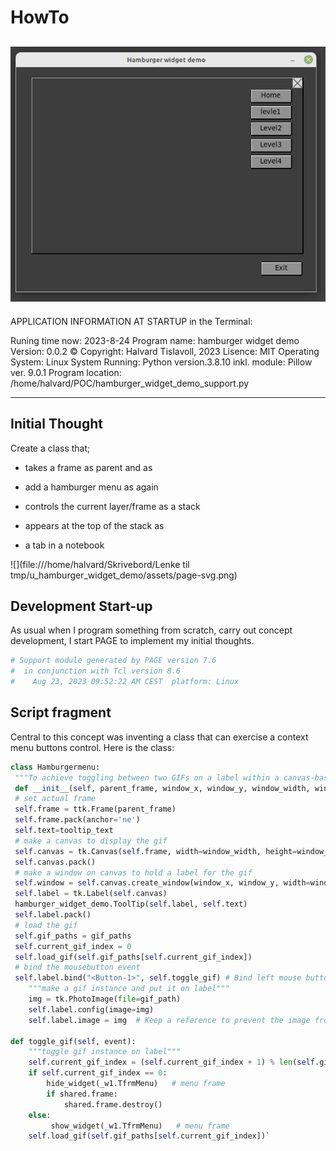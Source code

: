 # HowTo
![](./assets/HamburgerWidgetDemo.png)
---

APPLICATION INFORMATION AT STARTUP in the Terminal:

Runing time now: 2023-8-24
 Program name: hamburger widget demo
 Version: 0.0.2
 © Copyright: Halvard Tislavoll, 2023
 Lisence: MIT
 Operating System: Linux
 System Running: Python version.3.8.10
 inkl. module: Pillow ver. 9.0.1
 Program location: /home/halvard/POC/hamburger_widget_demo_support.py

---

## Initial Thought

Create a class that;

- takes a frame as parent and as
  
- add a hamburger menu as again
  
- controls the current layer/frame as a stack
  
- appears at the top of the stack as
  
- a tab in a notebook
  

![](file:///home/halvard/Skrivebord/Lenke til tmp/u_hamburger_widget_demo/assets/page-svg.png)

## Development Start-up

As usual when I program something from scratch, carry out concept development, I start PAGE to implement my initial thoughts.

```python
# Support module generated by PAGE version 7.6
#  in conjunction with Tcl version 8.6
#    Aug 23, 2023 09:52:22 AM CEST  platform: Linux
```

## Script fragment

Central to this concept was inventing a class that can exercise a context menu buttons control. Here is the class:

```python
class Hamburgermenu:
 """To achieve toggling between two GIFs on a label within a canvas-based window"""
 def __init__(self, parent_frame, window_x, window_y, window_width, window_height, gif_paths, tooltip_text):
 # set actual frame
 self.frame = ttk.Frame(parent_frame)
 self.frame.pack(anchor='ne')
 self.text=tooltip_text
 # make a canvas to display the gif
 self.canvas = tk.Canvas(self.frame, width=window_width, height=window_height)
 self.canvas.pack()
 # make a window on canvas to hold a label for the gif
 self.window = self.canvas.create_window(window_x, window_y, width=window_width, height=window_height)
 self.label = tk.Label(self.canvas)
 hamburger_widget_demo.ToolTip(self.label, self.text)
 self.label.pack()
 # load the gif
 self.gif_paths = gif_paths
 self.current_gif_index = 0
 self.load_gif(self.gif_paths[self.current_gif_index])
 # bind the mousebutton event
 self.label.bind("<Button-1>", self.toggle_gif) # Bind left mouse button click eventdef load_gif(self, gif_path):
    """make a gif instance and put it on label"""
    img = tk.PhotoImage(file=gif_path)
    self.label.config(image=img)
    self.label.image = img  # Keep a reference to prevent the image from being garbage collected

def toggle_gif(self, event):
    """toggle gif instance on label"""
    self.current_gif_index = (self.current_gif_index + 1) % len(self.gif_paths)
    if self.current_gif_index == 0:
        hide_widget(_w1.TfrmMenu)   # menu frame
        if shared.frame:
            shared.frame.destroy()
    else:
         show_widget(_w1.TfrmMenu)   # menu frame
    self.load_gif(self.gif_paths[self.current_gif_index])`
```
